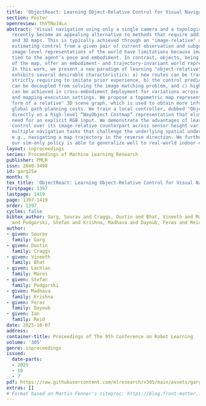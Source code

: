 ```yaml
---
title: 'ObjectReact: Learning Object-Relative Control for Visual Navigation'
section: Poster
openreview: thVTNoJ4Lx
abstract: 'Visual navigation using only a single camera and a topological map has
  recently become an appealing alternative to methods that require additional sensors
  and 3D maps. This is typically achieved through an "image-relative" approach to
  estimating control from a given pair of current observation and subgoal image. However,
  image-level representations of the world have limitations because images are strictly
  tied to the agent’s pose and embodiment. In contrast, objects, being a property
  of the map, offer an embodiment- and trajectory-invariant world representation.
  In this work, we present a new paradigm of learning "object-relative" control that
  exhibits several desirable characteristics: a) new routes can be traversed without
  strictly requiring to imitate prior experience, b) the control prediction problem
  can be decoupled from solving the image matching problem, and c) high invariance
  can be achieved in cross-embodiment deployment for variations across both training-testing
  and mapping-execution settings. We propose a topometric map representation in the
  form of a relative" 3D scene graph, which is used to obtain more informative object-level
  global path planning costs. We train a local controller, dubbed "ObjectReact", conditioned
  directly on a high-level “WayObject Costmap” representation that eliminates the
  need for an explicit RGB input. We demonstrate the advantages of learning object-relative
  control over its image-relative counterpart across sensor height variations and
  multiple navigation tasks that challenge the underlying spatial understanding capability,
  e.g., navigating a map trajectory in the reverse direction. We further show that
  our sim-only policy is able to generalize well to real-world indoor environments.'
layout: inproceedings
series: Proceedings of Machine Learning Research
publisher: PMLR
issn: 2640-3498
id: garg25a
month: 0
tex_title: 'ObjectReact: Learning Object-Relative Control for Visual Navigation'
firstpage: 1397
lastpage: 1419
page: 1397-1419
order: 1397
cycles: false
bibtex_author: Garg, Sourav and Craggs, Dustin and Bhat, Vineeth and Mares, Lachlan
  and Podgorski, Stefan and Krishna, Madhava and Dayoub, Feras and Reid, Ian
author:
- given: Sourav
  family: Garg
- given: Dustin
  family: Craggs
- given: Vineeth
  family: Bhat
- given: Lachlan
  family: Mares
- given: Stefan
  family: Podgorski
- given: Madhava
  family: Krishna
- given: Feras
  family: Dayoub
- given: Ian
  family: Reid
date: 2025-10-07
address:
container-title: Proceedings of The 9th Conference on Robot Learning
volume: '305'
genre: inproceedings
issued:
  date-parts:
  - 2025
  - 10
  - 7
pdf: https://raw.githubusercontent.com/mlresearch/v305/main/assets/garg25a/garg25a.pdf
extras: []
# Format based on Martin Fenner's citeproc: https://blog.front-matter.io/posts/citeproc-yaml-for-bibliographies/
---
```

